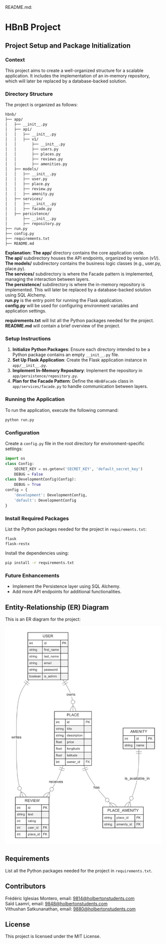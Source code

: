 README.md:
# HBnB Project
## Project Setup and Package Initialization
### Context
This project aims to create a well-organized structure for a scalable application. It includes the implementation of an in-memory repository, which will later be replaced by a database-backed solution.
### Directory Structure
The project is organized as follows:
```
hbnb/
├── app/
│   ├── __init__.py
│   ├── api/
│   │   ├── __init__.py
│   │   ├── v1/
│   │       ├── __init__.py
│   │       ├── users.py
│   │       ├── places.py
│   │       ├── reviews.py
│   │       ├── amenities.py
│   ├── models/
│   │   ├── __init__.py
│   │   ├── user.py
│   │   ├── place.py
│   │   ├── review.py
│   │   ├── amenity.py
│   ├── services/
│   │   ├── __init__.py
│   │   ├── facade.py
│   ├── persistence/
│       ├── __init__.py
│       ├── repository.py
├── run.py
├── config.py
├── requirements.txt
├── README.md
```
<b>Explanation:</b>
<b>The app/</b> directory contains the core application code.<br>
<b>The api/</b> subdirectory houses the API endpoints, organized by version (v1/).<br>
<b>The models/</b> subdirectory contains the business logic classes (e.g., user.py, place.py).<br>
<b>The services/</b> subdirectory is where the Facade pattern is implemented, managing the interaction between layers.<br>
<b>The persistence/</b> subdirectory is where the in-memory repository is implemented. This will later be replaced by a database-backed solution using SQL Alchemy.<br>
<b>run.py</b> is the entry point for running the Flask application.<br>
<b>config.py</b> will be used for configuring environment variables and application settings.<br>

<b>requirements.txt</b> will list all the Python packages needed for the project.<br>
<b>README.md</b> will contain a brief overview of the project.<br>
### Setup Instructions
1. **Initialize Python Packages**: Ensure each directory intended to be a Python package contains an empty `__init__.py` file.
2. **Set Up Flask Application**: Create the Flask application instance in `app/__init__.py`.
3. **Implement In-Memory Repository**: Implement the repository in `app/persistence/repository.py`.
4. **Plan for the Facade Pattern**: Define the `HBnBFacade` class in `app/services/facade.py` to handle communication between layers.
### Running the Application
To run the application, execute the following command:
```bash
python run.py
```
### Configuration
Create a `config.py` file in the root directory for environment-specific settings:
```python
import os
class Config:
    SECRET_KEY = os.getenv('SECRET_KEY', 'default_secret_key')
    DEBUG = False
class DevelopmentConfig(Config):
    DEBUG = True
config = {
    'development': DevelopmentConfig,
    'default': DevelopmentConfig
}
```
### Install Required Packages
List the Python packages needed for the project in `requirements.txt`:
```
flask
flask-restx
```
Install the dependencies using:
```bash
pip install -r requirements.txt
```
### Future Enhancements
- Implement the Persistence layer using SQL Alchemy.
- Add more API endpoints for additional functionalities.
## Entity-Relationship (ER) Diagram

This is an ER diagram for the project:

![ER Diagram](HBnB_ER_Diagram_Part3.png)

## Requirements
List all the Python packages needed for the project in `requirements.txt`.
## Contributors
Frédéric Iglesias Montero, email: <9814@holbertonstudents.com><br>
Saïd Laamri, email: <9848@holbertonstudents.com><br>
Vithushan Satkunanathan, email: <9880@holbertonstudents.com>
## License
This project is licensed under the MIT License.
